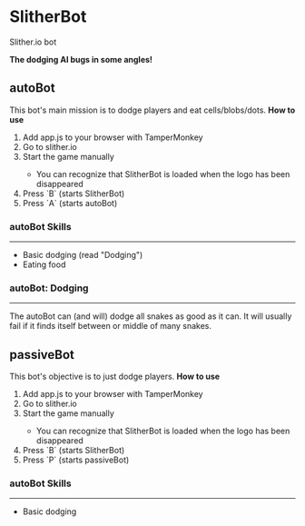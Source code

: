 # SlitherBot
Slither.io bot

<b>The dodging AI bugs in some angles!</b>

<h2>autoBot</h2>
This bot's main mission is to dodge players and eat cells/blobs/dots.
<b>How to use</b>
<ol>
<li>Add app.js to your browser with TamperMonkey</li>
<li>Go to slither.io</li>
<li>Start the game manually</li>
<ul><li>You can recognize that SlitherBot is loaded when the logo has been disappeared</li></ul>
<li>Press `B` (starts SlitherBot)</li>
<li>Press `A` (starts autoBot)</li>
</ol>
<h3>autoBot Skills</h3>
<hr/>
<ul>
<li>Basic dodging (read "Dodging")</li>
<li>Eating food</li>
</ul>
<h3>autoBot: Dodging</h3>
<hr />
The autoBot can (and will) dodge all snakes as good as it can. It will usually fail if it finds itself between or middle of many snakes.
<h2>passiveBot</h2>
This bot's objective is to just dodge players.
<b>How to use</b>
<ol>
<li>Add app.js to your browser with TamperMonkey</li>
<li>Go to slither.io</li>
<li>Start the game manually</li>
<ul><li>You can recognize that SlitherBot is loaded when the logo has been disappeared</li></ul>
<li>Press `B` (starts SlitherBot)</li>
<li>Press `P` (starts passiveBot)</li>
</ol>
<h3>autoBot Skills</h3>
<hr/>
<ul>
<li>Basic dodging</li>
</ul>
